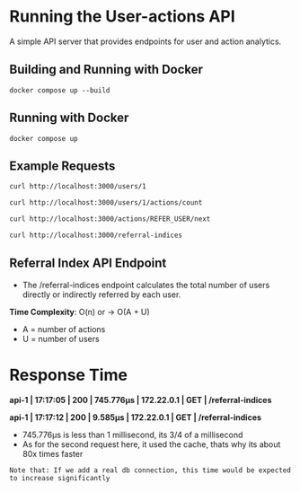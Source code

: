 # Running the User-actions API

A simple API server that provides endpoints for user and action analytics.

## Building and Running with Docker

`docker compose up --build`

## Running with Docker

`docker compose up`

## Example Requests

```bash
curl http://localhost:3000/users/1

curl http://localhost:3000/users/1/actions/count

curl http://localhost:3000/actions/REFER_USER/next

curl http://localhost:3000/referral-indices
```

## Referral Index API Endpoint

- The /referral-indices endpoint calculates the total number of users directly or indirectly referred by each user.

**Time Complexity**: O(n) or -> O(A + U)

- A = number of actions
- U = number of users

# Response Time

**api-1 | 17:17:05 | 200 | 745.776µs | 172.22.0.1 | GET | /referral-indices**

**api-1 | 17:17:12 | 200 | 9.585µs | 172.22.0.1 | GET | /referral-indices**

- 745.776µs is less than 1 millisecond, its 3/4 of a millisecond
- As for the second request here, it used the cache, thats why its about 80x times faster

`Note that: If we add a real db connection, this time would be expected to increase significantly`
